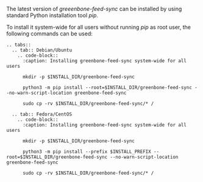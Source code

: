 The latest version of *greeenbone-feed-sync* can be installed by using standard
Python installation tool *pip*.

To install it system-wide for all users without running *pip* as root user, the
following commands can be used:

```{eval-rst}
.. tabs::
  .. tab:: Debian/Ubuntu
    .. code-block::
      :caption: Installing greenbone-feed-sync system-wide for all users

      mkdir -p $INSTALL_DIR/greenbone-feed-sync

      python3 -m pip install --root=$INSTALL_DIR/greenbone-feed-sync --no-warn-script-location greenbone-feed-sync

      sudo cp -rv $INSTALL_DIR/greenbone-feed-sync/* /

  .. tab:: Fedora/CentOS
    .. code-block::
      :caption: Installing greenbone-feed-sync system-wide for all users

      mkdir -p $INSTALL_DIR/greenbone-feed-sync

      python3 -m pip install --prefix $INSTALL_PREFIX --root=$INSTALL_DIR/greenbone-feed-sync --no-warn-script-location greenbone-feed-sync

      sudo cp -rv $INSTALL_DIR/greenbone-feed-sync/* /
```
